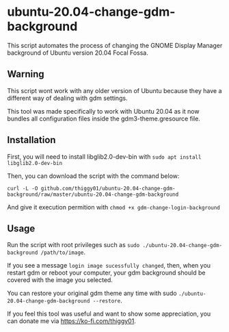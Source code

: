 # ubuntu-20.04-change-gdm-background

This script automates the process of changing the GNOME Display Manager
background of Ubuntu version 20.04 Focal Fossa.

## Warning

This script wont work with any older version of Ubuntu because they have a different
way of dealing with gdm settings.

This tool was made specifically to work with Ubuntu 20.04 as it now bundles all 
configuration files inside the gdm3-theme.gresource file. 

## Installation

First, you will need to install libglib2.0-dev-bin with `sudo apt install libglib2.0-dev-bin`

Then, you can download the script with the command below:

    curl -L -O github.com/thiggy01/ubuntu-20.04-change-gdm-background/raw/master/ubuntu-20.04-change-gdm-background

And give it execution permition with `chmod +x gdm-change-login-background`

## Usage

Run the script with root privileges such as `sudo ./ubuntu-20.04-change-gdm-background /path/to/image`.

If you see a message `login image sucessfully changed`, then, when you restart gdm or reboot your computer, your gdm background should be covered with the image you selected.

You can restore your original gdm theme any time with sudo `./ubuntu-20.04-change-gdm-background --restore`.

If you feel this tool was useful and want to show some appreciation, you can donate me via https://ko-fi.com/thiggy01.

